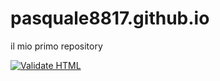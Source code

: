 # pasquale8817.github.io
il mio primo repository

[![Validate HTML](https://github.com/pasquale8817/pasquale8817.github.io/actions/workflows/html-validate.yml/badge.svg)](https://github.com/pasquale8817/pasquale8817.github.io/actions/workflows/html-validate.yml)
